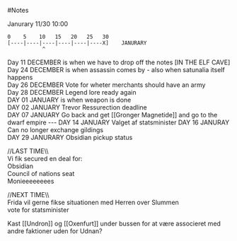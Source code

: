 #Notes 

Janurary  11/30 10:00
```
0    5    10   15   20   25   30  
[----|----|----|----|----|----X]	JANURARY
           ^  
```

Day 11 DECEMBER is when we have to drop off the notes \[IN THE ELF CAVE\]  
Day 24 DECEMBER is when assassin comes by - also when satunalia itself happens  
Day 26 DECEMBER Vote for wheter merchants should have an army  
Day 28 DECEMBER Legend lore ready again  
DAY 01 JANUARY  is when weapon is done  
DAY 02 JANUARY  Trevor Ressurection deadline  
DAY 07 JANUARY  Go back and get [[Gronger Magnetide]] and go to the dwarf empire
\-\-\-
DAY 14 JANUARY Valget af statsminister 
DAY 16 JANURAY  Can no longer exchange gildings  
DAY 29 JANURARY Obsidian pickup status


//LAST TIME\\\\  
Vi fik secured en deal for:  
Obsidian  
Council of nations seat  
Monieeeeeeees

//NEXT TIME\\\\    
Frida vil gerne fikse situationen med Herren over Slummen  
vote for statsminister

Kast [[Undron]] og [[Oxenfurt]] under bussen for at være associeret med andre faktioner uden for Udnan?



